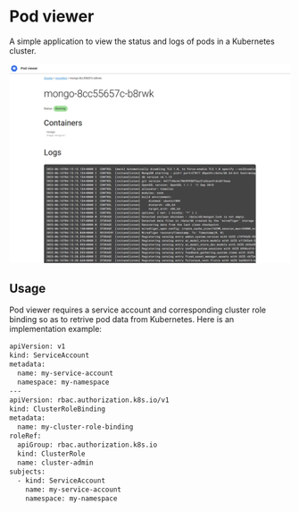 # Pod viewer

A simple application to view the status and logs of pods in a Kubernetes cluster.

![](./docs/screenshot.PNG)

## Usage

Pod viewer requires a service account and corresponding cluster role binding so as to retrive pod data from Kubernetes.
Here is an implementation example:

```
apiVersion: v1
kind: ServiceAccount
metadata:
  name: my-service-account
  namespace: my-namespace
---
apiVersion: rbac.authorization.k8s.io/v1
kind: ClusterRoleBinding
metadata:
  name: my-cluster-role-binding
roleRef:
  apiGroup: rbac.authorization.k8s.io
  kind: ClusterRole
  name: cluster-admin
subjects:
  - kind: ServiceAccount
    name: my-service-account
    namespace: my-namespace
```
